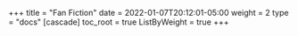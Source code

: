 +++
title = "Fan Fiction"
date = 2022-01-07T20:12:01-05:00
weight = 2
type = "docs"
[cascade]
  toc_root = true
  ListByWeight = true
+++
